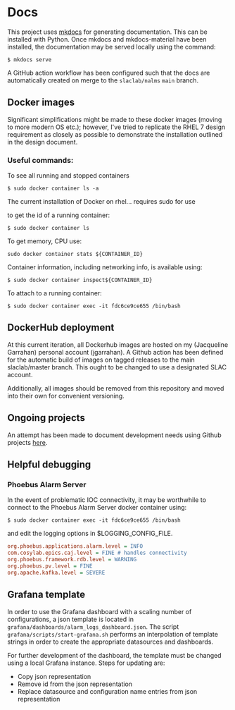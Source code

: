 # Docs

This project uses [mkdocs](https://www.mkdocs.org/) for generating documentation. This can be installed with Python. Once mkdocs and mkdocs-material have been installed, the documentation may be served locally using the command:

```
$ mkdocs serve
```

A GitHub action workflow has been configured such that the docs are automatically created on merge to the `slaclab/nalms` `main` branch.

## Docker images
Significant simplifications might be made to these docker images (moving to more modern OS etc.); however, I've tried to replicate the RHEL 7 design requirement as closely as possible to demonstrate the installation outlined in the design document. 

### Useful commands:
To see all running and stopped containers

```
$ sudo docker container ls -a
```

The current installation of Docker on rhel... requires sudo for use


to get the id of a running container:

```
$ sudo docker container ls
```

To get memory, CPU use:

```
sudo docker container stats ${CONTAINER_ID}
```

Container information, including networking info,  is available using:
```
$ sudo docker container inspect${CONTAINER_ID}
```

To attach to a running container:
```
$ sudo docker container exec -it fdc6ce9ce655 /bin/bash
```

## DockerHub deployment

At this current iteration, all Dockerhub images are hosted on my (Jacqueline Garrahan) personal account (jgarrahan). A Github action has been defined for the automatic build of images on tagged releases to the main slaclab/master branch. This ought to be changed to use a designated SLAC account.

Additionally, all images should be removed from this repository and moved into their own for convenient versioning.

## Ongoing projects

An attempt has been made to document development needs using Github projects [here](https://github.com/slaclab/nalms/projects).

## Helpful debugging

### Phoebus Alarm Server

In the event of problematic IOC connectivity, it may be worthwhile to connect to the Phoebus Alarm Server docker container using:

```
$ sudo docker container exec -it fdc6ce9ce655 /bin/bash
```

and edit the logging options in $LOGGING_CONFIG_FILE. 

```ini
org.phoebus.applications.alarm.level = INFO
com.cosylab.epics.caj.level = FINE # handles connectivity
org.phoebus.framework.rdb.level = WARNING
org.phoebus.pv.level = FINE
org.apache.kafka.level = SEVERE
```


## Grafana template
In order to use the Grafana dashboard with a scaling number of configurations, a json template is located in `grafana/dashboards/alarm_logs_dashboard.json`. The script `grafana/scripts/start-grafana.sh` performs an interpolation of template strings in order to create the appropriate datasources and dashboards.

For further development of the dashboard, the template must be changed using a local Grafana instance. Steps for updating are:
* Copy json representation
* Remove id from the json representation
* Replace datasource and configuration name entries from json representation